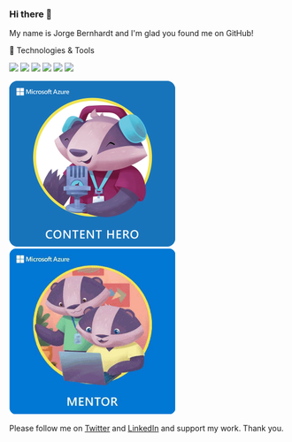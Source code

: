 ### Hi there 👋
My name is Jorge Bernhardt and I'm glad you found me on GitHub!
<!--
Here are some ideas to get you started:

- 🔭 I’m currently working on ...
- 🌱 I’m currently learning ...
- 👯 I’m looking to collaborate on ...
- 🤔 I’m looking for help with ...
- 💬 Ask me about ...
- 📫 How to reach me: ...
- 😄 Pronouns: ...
- ⚡ Fun fact: ...
-->

🔧 Technologies & Tools

![](https://img.shields.io/badge/Microsoft-Azure-informational?style=flat&logo=<LOGO_NAME>&logoColor=white&color=2EF3BA) ![](https://img.shields.io/badge/Microsoft-365-informational?style=flat&logo=<LOGO_NAME>&logoColor=white&color=2EF3BA) ![](https://img.shields.io/badge/Microsoft-WindowsServer-informational?style=flat&logo=<LOGO_NAME>&logoColor=white&color=2EF3BA) ![](https://img.shields.io/badge/Microsoft-PowerShell-informational?style=flat&logo=<LOGO_NAME>&logoColor=white&color=2EF3BA) ![](https://img.shields.io/badge/Hashicorp-Terraform-informational?style=flat&logo=<LOGO_NAME>&logoColor=white&color=2EF3BA) ![](https://img.shields.io/badge/RedHat-Ansible-informational?style=flat&logo=<LOGO_NAME>&logoColor=white&color=2EF3BA) 
<!-- BLOG-POST-LIST:START -->
<!-- BLOG-POST-LIST:END -->
<!-- Actual text -->
[![ContentHero](img/content-hero-round.png)](https://enjinx.io/eth/asset/85282728?source=EnjinWallet-1.8.2)
[![Mentor](img/mentor.png)](https://jumpnet.enjinx.io/eth/asset/68c0000000000062/14?source=EnjinWallet-1.15.0)

Please follow me on [Twitter](https://twitter.com/JorgeBernhardt) and [LinkedIn](https://www.linkedin.com/in/jorgebernhardt/) and support my work. Thank you.

